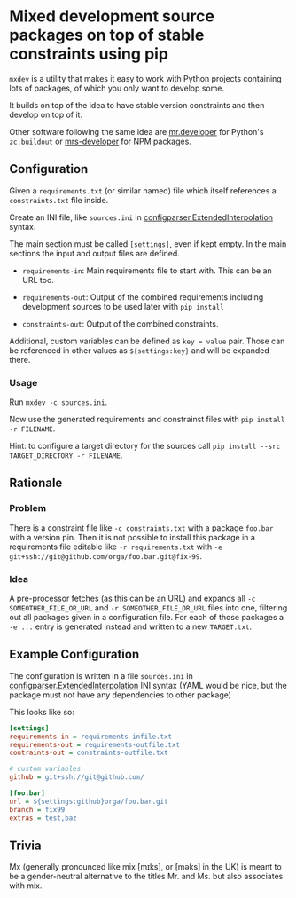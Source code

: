 # Mixed development source packages on top of stable constraints using pip

`mxdev` is a utility that makes it easy to work with Python projects containing lots of packages, of which you only want to develop some.

It builds on top of the idea to have stable version constraints and then develop on top of it.

Other software following the same idea are [mr.developer](https://pypi.org/project/mr.developer/) for Python's ``zc.buildout`` or [mrs-developer](https://www.npmjs.com/package/mrs-developer) for NPM packages.

## Configuration

Given a `requirements.txt` (or similar named) file which itself references a `constraints.txt` file inside.

Create an INI file, like `sources.ini` in [configparser.ExtendedInterpolation](https://docs.python.org/3/library/configparser.html#configparser.ExtendedInterpolation) syntax.

The main section must be called `[settings]`, even if kept empty.
In the main sections the input and output files are defined.

- `requirements-in`: Main requirements file to start with. This can be an URL too.

- `requirements-out`: Output of the combined requirements including development sources to be used later with `pip install`

- `constraints-out`: Output of the combined constraints.

Additional, custom variables can be defined as `key = value` pair.
Those can be referenced in other values as `${settings:key}` and will be expanded there.

### Usage

Run `mxdev -c sources.ini`.

Now use the generated requirements and constrainst files with `pip install -r FILENAME`.

Hint: to configure a target directory for the sources call `pip install --src TARGET_DIRECTORY -r FILENAME`.

## Rationale

### Problem

There is a constraint file like `-c constraints.txt` with a package `foo.bar` with a version pin.
Then it is not possible to install this package in a requirements file editable like `-r requirements.txt` with `-e git+ssh://git@github.com/orga/foo.bar.git@fix-99`.

### Idea

A pre-processor fetches (as this can be an URL) and expands all `-c SOMEOTHER_FILE_OR_URL` and `-r SOMEOTHER_FILE_OR_URL` files into one, filtering out all packages given in a configuration file.
For each of those packages a `-e ...` entry is generated instead and written to a new `TARGET.txt`.

## Example Configuration

The configuration is written in a file `sources.ini` in [configparser.ExtendedInterpolation](https://docs.python.org/3/library/configparser.html#configparser.ExtendedInterpolation) INI syntax (YAML would be nice, but the package must not have any dependencies to other package)

This looks like so:

```INI
[settings]
requirements-in = requirements-infile.txt
requirements-out = requirements-outfile.txt
contraints-out = constraints-outfile.txt

# custom variables
github = git+ssh://git@github.com/

[foo.bar]
url = ${settings:github}orga/foo.bar.git
branch = fix99
extras = test,baz
```

## Trivia

Mx (generally pronounced like mix [mɪks], or [məks] in the UK) is meant to be a gender-neutral alternative to the titles Mr. and Ms. but also associates with mix.
